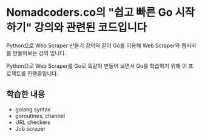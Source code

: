 # Nomadcoders.co의 "쉽고 빠른 Go 시작하기" 강의와 관련된 코드입니다

Python으로 Web Scraper 만들기 강의와 같이 Go를 이용해 Web Scraper와 웹서버를 만들어보는 강의 입니다. 

Python으로 Web Scraper를 Go로 똑같이 만들어 보면서 Go를 학습하기 위해 이 프로젝트를 진행중입니다. 

## 학습한 내용 

- golang syntax 
- goroutines, channel
- URL checkers 
- Job scraper